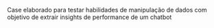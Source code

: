 Case elaborado para testar habilidades de manipulação de dados com objetivo de extrair insights de performance de um chatbot
